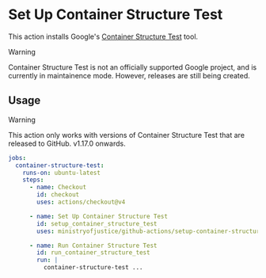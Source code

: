 # Set Up Container Structure Test

This action installs Google's [Container Structure Test](https://github.com/GoogleContainerTools/container-structure-test) tool.

> [!warning]
> Container Structure Test is not an officially supported Google project, and is currently in maintainence mode.
> However, releases are still being created.

## Usage

> [!warning]
> This action only works with versions of Container Structure Test that are released to GitHub.
> v1.17.0 onwards.

```yaml
jobs:
  container-structure-test:
    runs-on: ubuntu-latest
    steps:
      - name: Checkout
        id: checkout
        uses: actions/checkout@v4

      - name: Set Up Container Structure Test
        id: setup_container_structure_test
        uses: ministryofjustice/github-actions/setup-container-structure-test@main

      - name: Run Container Structure Test
        id: run_container_structure_test
        run: |
          container-structure-test ...
```
